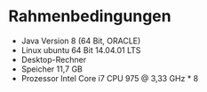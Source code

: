 # Rahmenbedingungen

* Java Version 8 (64 Bit, ORACLE)
* Linux ubuntu 64 Bit 14.04.01 LTS
* Desktop-Rechner
* Speicher 11,7 GB
* Prozessor Intel Core i7 CPU 975 @ 3,33 GHz * 8